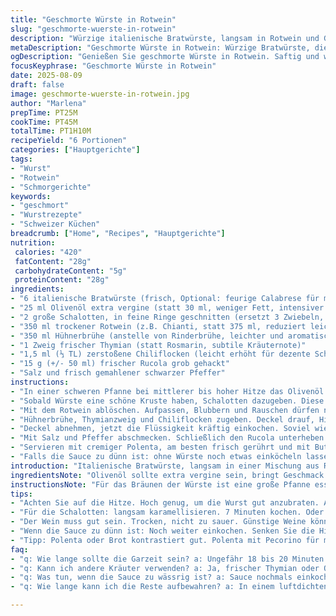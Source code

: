 ```yaml
---
title: "Geschmorte Würste in Rotwein"
slug: "geschmorte-wuerste-in-rotwein"
description: "Würzige italienische Bratwürste, langsam in Rotwein und Gemüsebrühe geschmort, mit Rosmarin und einer Prise Chili. Die Zwiebeln werden karamellisiert, während das Fleisch außen schön braun wird, dann alles langsam zur Sauce reduziert. Eine leichte Abwandlung mit Hühnerbrühe und getrocknetem Thymian verleiht eine frische Note. Rucola sorgt für einen pfeffrigen Frischekick am Ende. Perfekt mit cremigem Polenta oder rustikalem Brot. Die Kochzeiten sind variabel, je nach Pfannenwärme und Dicke der Würste. Ein bewährtes Rezept, das ich ständig anpasse, um den perfekten Geschmack zu treffen."
metaDescription: "Geschmorte Würste in Rotwein: Würzige Bratwürste, die in einer aromatischen Sauce geschmort werden. Perfekt mit Polenta oder frischem Brot."
ogDescription: "Genießen Sie geschmorte Würste in Rotwein. Saftig und würzig, ideal für ein traditionelles italienisches Gericht zu Hause."
focusKeyphrase: "Geschmorte Würste in Rotwein"
date: 2025-08-09
draft: false
image: geschmorte-wuerste-in-rotwein.jpg
author: "Marlena"
prepTime: PT25M
cookTime: PT45M
totalTime: PT1H10M
recipeYield: "6 Portionen"
categories: ["Hauptgerichte"]
tags:
- "Wurst"
- "Rotwein"
- "Schmorgerichte"
keywords:
- "geschmort"
- "Wurstrezepte"
- "Schweizer Küchen"
breadcrumb: ["Home", "Recipes", "Hauptgerichte"]
nutrition: 
 calories: "420"
 fatContent: "28g"
 carbohydrateContent: "5g"
 proteinContent: "28g"
ingredients:
- "6 italienische Bratwürste (frisch, Optional: feurige Calabrese für mehr Schärfe)"
- "25 ml Olivenöl extra vergine (statt 30 ml, weniger Fett, intensiver Geschmack)"
- "2 große Schalotten, in feine Ringe geschnitten (ersetzt 3 Zwiebeln, milder und süßer)"
- "350 ml trockener Rotwein (z.B. Chianti, statt 375 ml, reduziert leicht Alkoholgeschmack)"
- "350 ml Hühnerbrühe (anstelle von Rinderbrühe, leichter und aromatisch)"
- "1 Zweig frischer Thymian (statt Rosmarin, subtile Kräuternote)"
- "1,5 ml (⅓ TL) zerstoßene Chiliflocken (leicht erhöht für dezente Schärfe)"
- "15 g (+/- 50 ml) frischer Rucola grob gehackt"
- "Salz und frisch gemahlener schwarzer Pfeffer"
instructions:
- "In einer schweren Pfanne bei mittlerer bis hoher Hitze das Olivenöl erhitzen, Geruch sollte frisch sein, leicht fruchtig. Würste nach und nach von allen Seiten kräftig anbräunen. Das dauert je nach Hitze ca. 5 Minuten pro Seite. Nicht zu lange liegen lassen, sonst trocknen sie aus. Brauner Farbton ist entscheidend für Geschmack durch Maillard-Reaktion, niemals überfüllen!"
- "Sobald Würste eine schöne Kruste haben, Schalotten dazugeben. Diese sanft unter Rühren etwa 7 Minuten glasig und etwas karamellisiert dünsten. Man hört ein leichtes Zischen, Schalotten werden goldgelb und süß. Diese Phase wichtig - genug Hitze, aber nicht anbrennen lassen. Zwischendurch Pfanne schwenken, damit nichts festklebt."
- "Mit dem Rotwein ablöschen. Aufpassen, Blubbern und Rauschen dürfen nicht zu wild werden. Sanft köcheln lassen, während man die Würste wendet. Das Ganze ca. 7 Minuten, bis sich der Wein etwas reduziert und konzentriert hat. Die Aromen verbinden sich, Alkohol verfliegt."
- "Hühnerbrühe, Thymianzweig und Chiliflocken zugeben. Deckel drauf, Hitze runterschalten auf niedrig bis mittel. Die Würste möchten jetzt 18 bis 20 Minuten gar ziehen. Dabei keinen Deckel komplett abnehmen! Dampf hält die Würste saftig. Thymian gibt subtil Kräutergeschmack, setzt aber kein Bitteres frei wie manche Rosmarin-Äste."
- "Deckel abnehmen, jetzt die Flüssigkeit kräftig einkochen. Soviel wie möglich, bis die Sauce dicklich wird und die Zwiebeln komplett weich sind. Idealerweise auf etwa ein Viertel der Restflüssigkeit reduzieren. Umrühren, auf Schaum und kleine Bläschen achten, die Textur ändert sich zu einem glänzendem Sirup."
- "Mit Salz und Pfeffer abschmecken. Schließlich den Rucola unterheben. Kurz durchschwenken, gerade so lange, bis die Blätter leicht zusammenfallen, noch knackig bleiben. Das bringt Frische und pfeffrige Bitternoten, die dem schweren Sud die Balance geben."
- "Servieren mit cremiger Polenta, am besten frisch gerührt und mit Butter oder alternativ alkoholfrei einem frischen grünen Salat. Tipp: Polenta mit geriebenem Pecorino statt Fontina für würzigere Variante. Falls keine Polenta, frisches Bauernbrot aufnehmen lassen. "
- "Falls die Sauce zu dünn ist: ohne Würste noch etwas einköcheln lassen, Hitze erhöhen langsam. Brennt schnell an, deshalb ständig rühren! Wenn die Würste mal zu schnell schwarz werden, Hitze sofort reduzieren. Tiefgefrorene Würste vorher gut auftauen, sonst außen schwarz und innen roh."
introduction: "Italienische Bratwürste, langsam in einer Mischung aus Rotwein und Brühe geschmort, bringen eine unwiderstehliche Kombination aus würziger Kruste und saftiger Innenstruktur. Die lange Garzeit sorgt für Intensität und weiche Zwiebeln. Schon oft probiert, das Geheimnis liegt in der Dosierung der Flüssigkeit und den Kräutern. Thymian ersetze ich immer wieder mal für den etwas frischeren Geschmack gegenüber Rosmarin, der schnell dominant oder bitter wird. Schalotten statt Zwiebeln geben der Sauce eine dezente Süße ohne zu dominieren. Wer auf Schärfe steht, erhöht ruhig die Chiliflocken, allerdings nie zu früh, sonst wird es bitter. Rucola am Ende rein - das gibt Kontrast. Die Sauce muss dickflüssig, glänzend, konzentriert sein – nicht wässrig oder zu dick. Suppenartige Konsistenzen sind Indiz für zu wenig Reduktion. Am Ende ein einfaches Gericht, aber viele Fallen. Kleine Tricks verhindern Fehler."
ingredientsNote: "Olivenöl sollte extra vergine sein, bringt Geschmack. Statt der üblichen normalen Zwiebeln nehme ich Schalotten, milder, mehr Zucker, die karamellisieren besser. Rotwein möglichst trocken und nicht zu sauer; manche günstige Weine sorgen sonst für Bitterstoffe. Brühe ersetze ich gerne durch Hühnerbrühe, gibt eine leichtere süßliche Basis, harmoniert gut mit Würsten. Kräuter unbedingt frisch, getrockneter Thymian verliert Geschmack oder bringt Bittere. Falls kein frischer Rucola da, kann man auch Jungspinat nehmen, der milder ist, aber die typische pfeffrige Note fehlt dann. Chili vorsichtig dosieren, da die Schärfe beim Reduzieren intensiver wird. "
instructionsNote: "Für das Bräunen der Würste ist eine große Pfanne essenziell, damit die Hitze hoch bleibt und die Maillard-Reaktion ausreichend stattfindet. Auf keinen Fall überfüllen, sonst wird das Fleisch eher gekocht als gebräunt. Schalotten langsam anbraten, sie sind ein Feinschliff für die Sauce – ihre Süße hebt den Wein auf und balanciert die gehaltvolle Wurst aus. Ablöschen mit Wein ist das Herzstück, hier beginnt die Aromatisierung. Während der Schmorzeit lieber mit geschlossenem Deckel arbeiten, damit Dampf die Würste saftig hält und die Aromen sich schön verbinden. Nach dem Kochen Sauce konsequent einkochen, das verdichtet Aromen und sorgt für die richtige Konsistenz. Beim Würzen mit Salz zurückhaltend sein, da Brühe und Wein schon Salz mitbringen. Rucola erst zuletzt zugeben, nur leicht zusammenfallen lassen – dadurch bleibt die frische, pfeffrige Note erhalten. Ein häufig gemachter Fehler ist es, den Rucola mitzukochen; Farbe und Textur gehen verloren. Bei Unsicherheiten mit der Garzeit hilft die Fingerdruckprobe, Würste sollten auf Druck federnd nachgeben, nicht hart oder matschig sein. "
tips:
- "Achten Sie auf die Hitze. Hoch genug, um die Wurst gut anzubraten. Aber nicht überfüllen. Wichtig für die Maillard-Reaktion. Auf die Kruste, die Farbe. Mindestens 5 Minuten pro Seite. Das Aroma ist entscheidend für den Geschmack."
- "Für die Schalotten: langsam karamellisieren. 7 Minuten kochen. Oder bis sie goldgelb sind. Hitze nicht zu hoch. Hitze kontrollieren. Anbrennen vermeiden. Das bringt Süße. Perfekt, um die Säure des Weines zu balancieren."
- "Der Wein muss gut sein. Trocken, nicht zu sauer. Günstige Weine können Bitterstoffe bringen. Besser einen Chianti oder ähnliches. Die Aromatisierung beim Ablöschen ist das Herz. Nehmen Sie lieber weniger Wein, als zu viel."
- "Wenn die Sauce zu dünn ist: Noch weiter einkochen. Senken Sie die Hitze langsam. Rührend, damit nichts anbrennt. Sicherheit ist wichtig. Ein dunkler Boden ist unangenehm. Vorsicht bei der Garzeit. Würste sollten saftig sein, nicht trocken."
- "Tipp: Polenta oder Brot kontrastiert gut. Polenta mit Pecorino für mehr Geschmack. Wenn Polenta nicht da ist, vollwertiges Brot. Das ergänzt die Schmorgerichte. Sonne in den Tellern, rustikal sieht gut aus."
faq:
- "q: Wie lange sollte die Garzeit sein? a: Ungefähr 18 bis 20 Minuten bei niedriger Hitze. Wurst leicht drücken, sollte federnd sein. Nicht ganz durcgegart? Dann noch etwas weiter garen."
- "q: Kann ich andere Kräuter verwenden? a: Ja, frischer Thymian oder Oregano. Aber darauf achten, dass sie nicht dominieren. Rosmarin kann bitter werden, besonders bei hoher Hitze."
- "q: Was tun, wenn die Sauce zu wässrig ist? a: Sauce nochmals einkochen lassen. Langsame Hitze, und rühren. Umrühren ist wichtig. Andernfalls kann es anbrennen. Am Ende dickflüssig sollte sie sein."
- "q: Wie lange kann ich die Reste aufbewahren? a: In einem luftdichten Behälter im Kühlschrank. Bis zu drei Tage halten. Oder einfrieren. Nur nicht zu lange lagern, sonst verlieren sie Aroma. Abtauen langsam."

---
```

